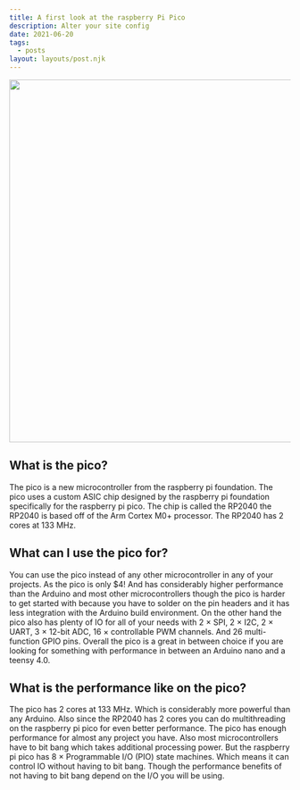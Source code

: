 ```yaml
---
title: A first look at the raspberry Pi Pico
description: Alter your site config
date: 2021-06-20
tags:
  - posts
layout: layouts/post.njk
---
```


[<img src="https://cdn-images-1.medium.com/max/1600/0*cAnqBUCAB5amHM0u" width="650"/>](image.png)

## What is the pico?
The pico is a new microcontroller from the raspberry pi foundation. The pico uses a custom ASIC chip designed by the raspberry pi foundation specifically for the raspberry pi pico. The chip is called the RP2040 the RP2040 is based off of the Arm Cortex M0+ processor. The RP2040 has 2 cores at 133 MHz.
## What can I use the pico for?
You can use the pico instead of any other microcontroller in any of your projects. As the pico is only $4! And has considerably higher performance than the Arduino and most other microcontrollers though the pico is harder to get started with because you have to solder on the pin headers and it has less integration with the Arduino build environment. On the other hand the pico also has plenty of IO for all of your needs with 2 × SPI, 2 × I2C, 2 × UART, 3 × 12-bit ADC, 16 × controllable PWM channels. And 26 multi-function GPIO pins. Overall the pico is a great in between choice if you are looking for something with performance in between an Arduino nano and a teensy 4.0.
## What is the performance like on the pico?
The pico has 2 cores at 133 MHz. Which is considerably more powerful than any Arduino. Also since the RP2040 has 2 cores you can do multithreading on the raspberry pi pico for even better performance. The pico has enough performance for almost any project you have. Also most microcontrollers have to bit bang which takes additional processing power. But the raspberry pi pico has 8 × Programmable I/O (PIO) state machines. Which means it can control IO without having to bit bang. Though the performance benefits of not having to bit bang depend on the I/O you will be using.